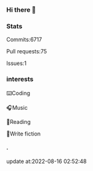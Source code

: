### Hi there 👋
### Stats
Commits:6717

Pull requests:75

Issues:1
### interests
⌨️Coding

🎧Music

📖Reading

📝Write fiction


#### .
update at:2022-08-16 02:52:48
